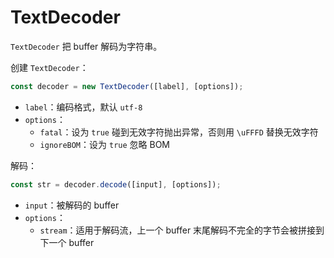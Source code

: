 # TextDecoder

`TextDecoder` 把 buffer 解码为字符串。

创建 `TextDecoder`：

```js
const decoder = new TextDecoder([label], [options]);
```

- `label`：编码格式，默认 `utf-8`
- `options`：
  - `fatal`：设为 `true` 碰到无效字符抛出异常，否则用 `\uFFFD` 替换无效字符
  - `ignoreBOM`：设为 `true` 忽略 BOM

解码：

```js
const str = decoder.decode([input], [options]);
```

- `input`：被解码的 buffer
- `options`：
  - `stream`：适用于解码流，上一个 buffer 末尾解码不完全的字节会被拼接到下一个 buffer
